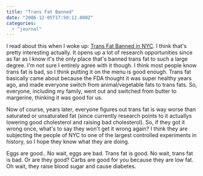 ```yaml
---
title: "Trans Fat Banned"
date: "2006-12-05T17:50:12.000Z"
categories: 
  - "journal"
---
```


I read about this when I woke up: [Trans Fat Banned in NYC](http://www.cnn.com/2006/HEALTH/12/05/ny.trans.fat.ap/index.html). I think that's pretty interesting actually. It opens up a lot of research opportunities since as far as I know it's the only place that's banned trans fat to such a large degree. I'm not sure I entirely agree with it though. I think most people know trans fat is bad, so I think putting it on the menu is good enough. Trans fat basically came about because the FDA thought it was super healthy years ago, and made everyone switch from animal/vegetable fats to trans fats. So, everyone, including my family, went out and switched from butter to margerine, thinking it was good for us.

Now of course, years later, everyone figures out trans fat is way worse than saturated or unsaturated fat (since currently research points to it actuallys lowering good cholesterol and raising bad cholesterol). So, if they got it wrong once, what's to say they won't get it wrong again? I think they are subjecting the people of NYC to one of the largest controlled experiments in history, so I hope they know what they are doing.

Eggs are good.. No wait, eggs are bad. Trans fat is good. No wait, trans fat is bad. Or are they good? Carbs are good for you because they are low fat. Oh wait, they raise blood sugar and cause diabetes.
